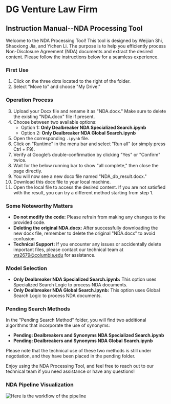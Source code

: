# DG Venture Law Firm 

## Instruction Manual--NDA Processing Tool

Welcome to the NDA Processing Tool! This tool is designed by Weijian Shi, Shaoxiong Jia, and Yichen Li. The purpose is to help you efficiently process Non-Disclosure Agreement (NDA) documents and extract the desired content. Please follow the instructions below for a seamless experience.

### First Use

1. Click on the three dots located to the right of the folder.
2. Select "Move to" and choose "My Drive."

### Operation Process

3. Upload your Docx file and rename it as "NDA.docx." Make sure to delete the existing "NDA.docx" file if present.
4. Choose between two available options:
   - Option 1: **Only Dealbreaker NDA Specialized Search.ipynb**
   - Option 2: **Only Dealbreaker NDA Global Search.ipynb**
5. Open the corresponding `.ipynb` file.
6. Click on "Runtime" in the menu bar and select "Run all" (or simply press Ctrl + F9).
7. Verify at Google’s double-confirmation by clicking "Yes" or "Confirm" twice.
8. Wait for the below running bar to show "all complete," then close the page directly.
9. You will now see a new docx file named "NDA_db_result.docx."
10. Download this docx file to your local machine.
11. Open the local file to access the desired content. If you are not satisfied with the result, you can try a different method starting from step 1.

### Some Noteworthy Matters

- **Do not modify the code:** Please refrain from making any changes to the provided code.
- **Deleting the original NDA.docx:** After successfully downloading the new docx file, remember to delete the original "NDA.docx" to avoid confusion.
- **Technical Support:** If you encounter any issues or accidentally delete important files, please contact our technical team at ws2679@columbia.edu for assistance.

### Model Selection

- **Only Dealbreaker NDA Specialized Search.ipynb:** This option uses Specialized Search Logic to process NDA documents.
- **Only Dealbreaker NDA Global Search.ipynb:** This option uses Global Search Logic to process NDA documents.

### Pending Search Methods

In the "Pending Search Method" folder, you will find two additional algorithms that incorporate the use of synonyms:

- **Pending: Dealbreakers and Synonyms NDA Specialized Search.ipynb**
- **Pending: Dealbreakers and Synonyms NDA Global Search.ipynb**

Please note that the technical use of these two methods is still under negotiation, and they have been placed in the pending folder.

Enjoy using the NDA Processing Tool, and feel free to reach out to our technical team if you need assistance or have any questions!



### NDA Pipeline Visualization

![Here is the workflow of the pipeline](https://github.com/WeijianShi/Industry_Project_NLP/Image/Flowchart.jpeg)





